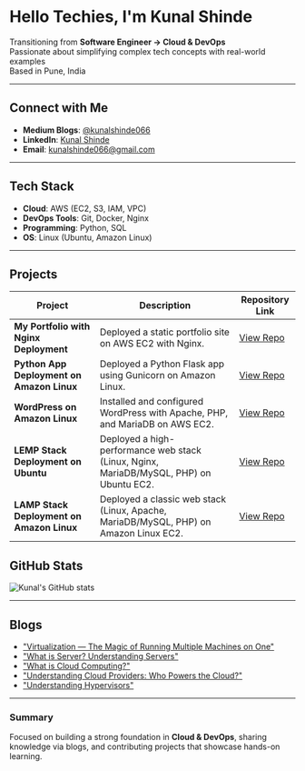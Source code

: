 # Hello Techies, I'm Kunal Shinde 

Transitioning from **Software Engineer → Cloud & DevOps**  
Passionate about simplifying complex tech concepts with real-world examples  
Based in Pune, India  

---

## Connect with Me
- **Medium Blogs**: [@kunalshinde066](https://medium.com/@kunalshinde066)  
- **LinkedIn**: [Kunal Shinde](http://www.linkedin.com/in/kunal-shinde-1b17a2205)  
- **Email**: kunalshinde066@gmail.com  

---

## Tech Stack
- **Cloud**: AWS (EC2, S3, IAM, VPC)  
- **DevOps Tools**: Git, Docker, Nginx  
- **Programming**: Python, SQL  
- **OS**: Linux (Ubuntu, Amazon Linux)  

---
## Projects

| Project | Description | Repository Link |
|---------|-------------|-----------------|
| **My Portfolio with Nginx Deployment** | Deployed a static portfolio site on AWS EC2 with Nginx. | [View Repo](https://github.com/kunalshinde043/my_portfolio_nginx) |
| **Python App Deployment on Amazon Linux** | Deployed a Python Flask app using Gunicorn on Amazon Linux. | [View Repo](https://github.com/kunalshinde043/python-app-deployment-on-amazon-linux) |
| **WordPress on Amazon Linux** | Installed and configured WordPress with Apache, PHP, and MariaDB on AWS EC2. | [View Repo](https://github.com/kunalshinde043/wordpress-website-on-amazon-linux) |
| **LEMP Stack Deployment on Ubuntu** | Deployed a high-performance web stack (Linux, Nginx, MariaDB/MySQL, PHP) on Ubuntu EC2. |[View Repo](https://github.com/kunalshinde043/lemp-on-ubuntu) |
| **LAMP Stack Deployment on Amazon Linux** | Deployed a classic web stack (Linux, Apache, MariaDB/MySQL, PHP) on Amazon Linux EC2. |[View Repo](https://github.com/kunalshinde043/lamp-on-amazon-linux) |

## GitHub Stats
![Kunal's GitHub stats](https://github-readme-stats.vercel.app/api?username=kunalshinde043&show_icons=true&theme=radical)

---

## Blogs
- ["Virtualization — The Magic of Running Multiple Machines on One"](https://medium.com/@kunalshinde066/virtualization-the-magic-of-running-multiple-machines-on-one-aa229797f5b6)
- ["What is Server? Understanding Servers"](https://medium.com/@kunalshinde066/what-is-server-understanding-servers-the-heart-of-modern-computing-b884d95ab5b7)  
- ["What is Cloud Computing?"](https://medium.com/@kunalshinde066/☁-what-is-cloud-computing-8602ef00ad35)
- ["Understanding Cloud Providers: Who Powers the Cloud?"](https://medium.com/@kunalshinde066/understanding-cloud-providers-who-powers-the-cloud-e6e03c2910ab)
- ["Understanding Hypervisors"](https://medium.com/@kunalshinde066/understanding-hypervisors-86eab50dbd60)

---

### Summary
Focused on building a strong foundation in **Cloud & DevOps**, sharing knowledge via blogs, and contributing projects that showcase hands-on learning.  
